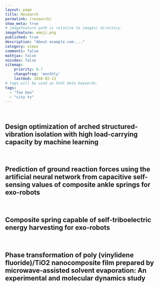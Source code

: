```yaml
---
layout: page
title: Research
permalink: /research/
show_meta: true
# imagefeature path is relative to images/ directory.
imagefeature: emoji.png
published: true
description: "About example.com...."
category: views
comments: false
mathjax: false
noindex: false
sitemap:
    priority: 0.7
    changefreq: 'monthly'
    lastmod: 2016-02-13
# tags will be used as html meta keywords.    
tags:
  - "foo boo"
  - "city tx"
---
```


<br/>

## Design optimization of arched structured-vibration isolation with high load-carrying capacity by machine learning

<br/>

## Prediction of ground reaction forces using the artificial neural network from capacitive self-sensing values of composite ankle springs for exo-robots

<br/>

## Composite spring capable of self-triboelectric energy harvesting for exo-robots

<br/>

## Phase transformation of poly (vinylidene fluoride)/TiO2 nanocomposite film prepared by microwave-assisted solvent evaporation: An experimental and molecular dynamics study

